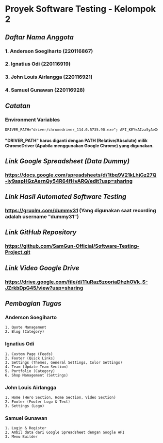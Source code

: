 # Proyek Software Testing - Kelompok 2

## _Daftar Nama Anggota_
### 1. Anderson Soegiharto (220116867)
### 2. Ignatius Odi (220116919)
### 3. John Louis Airlangga (220116921)
### 4. Samuel Gunawan (220116928)

## _Catatan_
### Environment Variables
```xml
DRIVER_PATH="driver/chromedriver_114.0.5735.90.exe"; API_KEY=AIzaSyAeXv_aMiroVno-DLLD6CsRHBJd1iE6CwQ; ENABLE_AUTHORIZATION=false;
```
#### "DRIVER_PATH" harus diganti dengan PATH (Relative/Absolute) milik ChromeDriver (Apabila menggunakan Google Chrome) yang digunakan.

## _Link Google Spreadsheet (Data Dummy)_
### https://docs.google.com/spreadsheets/d/1tbq9V21kLhjGz27Q-iy9aspHGzAernQy54R64fHvARQ/edit?usp=sharing

## _Link Hasil Automated Software Testing_
### https://gruplm.com/dummy31 (Yang digunakan saat recording adalah username "dummy31")

## _Link GitHub Repository_
### https://github.com/SamGun-Official/Software-Testing-Project.git

## _Link Video Google Drive_
### https://drive.google.com/file/d/11uRaz5zooriaDhzhOVk_S-JZrkbDpG45/view?usp=sharing

## _Pembagian Tugas_
### Anderson Soegiharto
    1. Quote Management
    2. Blog (Category)
### Ignatius Odi
    1. Custom Page (Feeds)
    2. Footer (Quick Links)
    3. Settings (Themes, General Settings, Color Settings)
    4. Team (Update Team Section)
    5. Portfolio (Category)
    6. Shop Management (Settings)
### John Louis Airlangga
    1. Home (Hero Section, Home Section, Video Section)
    2. Footer (Footer Logo & Text)
    3. Settings (Logo)
### Samuel Gunawan
    1. Login & Register
    2. Ambil data dari Google Spreadsheet dengan Google API
    3. Menu Builder
